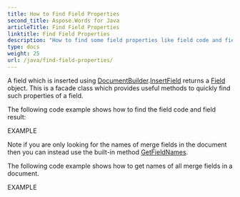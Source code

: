 ```yaml
---
title: How to Find Field Properties
second_title: Aspose.Words for Java
articleTitle: Find Field Properties
linktitle: Find Field Properties
description: "How to find some field properties like field code and field result in Java"
type: docs
weight: 25
url: /java/find-field-properties/
---
```


A field which is inserted using [DocumentBuilder](https://reference.aspose.com/words/java/com.aspose.words/DocumentBuilder).[InsertField](https://reference.aspose.com/words/java/com.aspose.words/documentbuilder#insertField(int,boolean)) returns a [Field](https://reference.aspose.com/words/java/com.aspose.words/Field) object. This is a facade class which provides useful methods to quickly find such properties of a field.

The following code example shows how to find the field code and field result:

EXAMPLE

Note if you are only looking for the names of merge fields in the document then you can instead use the built-in method [GetFieldNames](https://reference.aspose.com/words/java/com.aspose.words/mailmerge#getFieldNames()).

The following code example shows how to get names of all merge fields in a document.

EXAMPLE